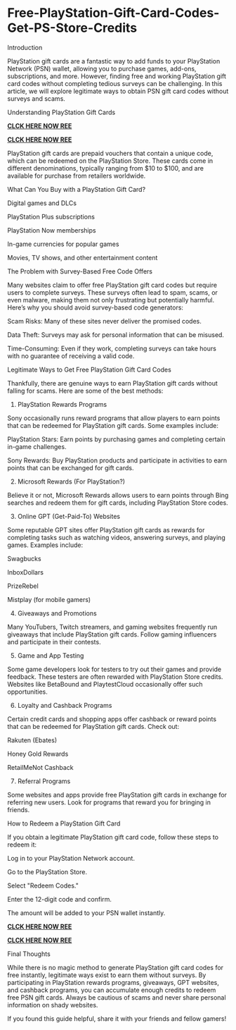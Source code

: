 # Free-PlayStation-Gift-Card-Codes-Get-PS-Store-Credits
Introduction

PlayStation gift cards are a fantastic way to add funds to your PlayStation Network (PSN) wallet, allowing you to purchase games, add-ons, subscriptions, and more. However, finding free and working PlayStation gift card codes without completing tedious surveys can be challenging. In this article, we will explore legitimate ways to obtain PSN gift card codes without surveys and scams.

Understanding PlayStation Gift Cards

**[CLCK HERE NOW REE](https://tinyurl.com/pnsgiftcads)**

**[CLCK HERE NOW REE](https://tinyurl.com/pnsgiftcads)**

PlayStation gift cards are prepaid vouchers that contain a unique code, which can be redeemed on the PlayStation Store. These cards come in different denominations, typically ranging from $10 to $100, and are available for purchase from retailers worldwide.

What Can You Buy with a PlayStation Gift Card?

Digital games and DLCs

PlayStation Plus subscriptions

PlayStation Now memberships

In-game currencies for popular games

Movies, TV shows, and other entertainment content

The Problem with Survey-Based Free Code Offers

Many websites claim to offer free PlayStation gift card codes but require users to complete surveys. These surveys often lead to spam, scams, or even malware, making them not only frustrating but potentially harmful. Here’s why you should avoid survey-based code generators:

Scam Risks: Many of these sites never deliver the promised codes.

Data Theft: Surveys may ask for personal information that can be misused.

Time-Consuming: Even if they work, completing surveys can take hours with no guarantee of receiving a valid code.

Legitimate Ways to Get Free PlayStation Gift Card Codes

Thankfully, there are genuine ways to earn PlayStation gift cards without falling for scams. Here are some of the best methods:

1. PlayStation Rewards Programs

Sony occasionally runs reward programs that allow players to earn points that can be redeemed for PlayStation gift cards. Some examples include:

PlayStation Stars: Earn points by purchasing games and completing certain in-game challenges.

Sony Rewards: Buy PlayStation products and participate in activities to earn points that can be exchanged for gift cards.

2. Microsoft Rewards (For PlayStation?)

Believe it or not, Microsoft Rewards allows users to earn points through Bing searches and redeem them for gift cards, including PlayStation Store codes.

3. Online GPT (Get-Paid-To) Websites

Some reputable GPT sites offer PlayStation gift cards as rewards for completing tasks such as watching videos, answering surveys, and playing games. Examples include:

Swagbucks

InboxDollars

PrizeRebel

Mistplay (for mobile gamers)

4. Giveaways and Promotions

Many YouTubers, Twitch streamers, and gaming websites frequently run giveaways that include PlayStation gift cards. Follow gaming influencers and participate in their contests.

5. Game and App Testing

Some game developers look for testers to try out their games and provide feedback. These testers are often rewarded with PlayStation Store credits. Websites like BetaBound and PlaytestCloud occasionally offer such opportunities.

6. Loyalty and Cashback Programs

Certain credit cards and shopping apps offer cashback or reward points that can be redeemed for PlayStation gift cards. Check out:

Rakuten (Ebates)

Honey Gold Rewards

RetailMeNot Cashback

7. Referral Programs

Some websites and apps provide free PlayStation gift cards in exchange for referring new users. Look for programs that reward you for bringing in friends.

How to Redeem a PlayStation Gift Card

If you obtain a legitimate PlayStation gift card code, follow these steps to redeem it:

Log in to your PlayStation Network account.

Go to the PlayStation Store.

Select "Redeem Codes."

Enter the 12-digit code and confirm.

The amount will be added to your PSN wallet instantly.

**[CLCK HERE NOW REE](https://tinyurl.com/pnsgiftcads)**

**[CLCK HERE NOW REE](https://tinyurl.com/pnsgiftcads)**

Final Thoughts

While there is no magic method to generate PlayStation gift card codes for free instantly, legitimate ways exist to earn them without surveys. By participating in PlayStation rewards programs, giveaways, GPT websites, and cashback programs, you can accumulate enough credits to redeem free PSN gift cards. Always be cautious of scams and never share personal information on shady websites.

If you found this guide helpful, share it with your friends and fellow gamers!
